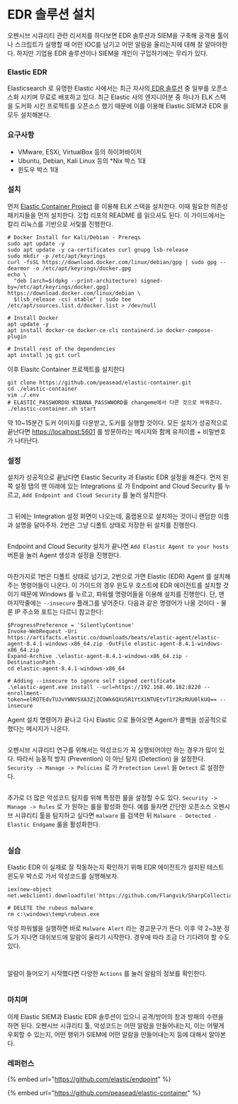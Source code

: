 # EDR 솔루션 설치

오펜시브 시큐리티 관련 리서치를 하다보면 EDR 솔루션과 SIEM을 구축해 공격용 툴이나 스크립트가 실행할 때 어떤 IOC를 남기고 어떤 알람을 울리는지에 대해 잘 알아야한다. 하지만 기업용 EDR 솔루션이나 SIEM을 개인이 구입하기에는 무리가 있다.&#x20;

### Elastic EDR&#x20;

Elasticsearch 로 유명한 Elastic 사에서는 최근 자사의[ EDR 솔루션](https://github.com/elastic/endpoint) 중 일부를 오픈소스화 시키며 무료로 배포하고 있다. 최근 Elastic 사의 엔지니어분 중 하나가 ELK 스택을 도커화 시킨 프로젝트를 오픈소스 했기 때문에 이를 이용해 Elastic SIEM과 EDR 을 모두 설치해본다.&#x20;

### 요구사항&#x20;

* VMware, ESXi, VirtualBox 등의 하이퍼바이저&#x20;
* Ubuntu, Debian, Kali Linux 등의 \*Nix 박스 1대&#x20;
* 윈도우 박스 1대&#x20;

### 설치&#x20;

먼저 [Elastic Container Project](https://github.com/peasead/elastic-container) 를 이용해 ELK 스택을 설치한다. 이때 필요한 의존성 패키지들을 먼저 설치한다. 깃헙 리포의 README 를 읽으셔도 된다. 이 가이드에서는 칼리 리눅스를 기반으로 서맃를 진행한다.&#x20;

```
# Docker Install for Kali/Debian - Prereqs
sudo apt update -y 
sudo apt update -y ca-certificates curl gnupg lsb-release 
sudo mkdir -p /etc/apt/keyrings
curl -fsSL https://download.docker.com/linux/debian/gpg | sudo gpg --dearmor -o /etc/apt/keyrings/docker.gpg
echo \
  "deb [arch=$(dpkg --print-architecture) signed-by=/etc/apt/keyrings/docker.gpg] https://download.docker.com/linux/debian \
  $(lsb_release -cs) stable" | sudo tee /etc/apt/sources.list.d/docker.list > /dev/null
  
# Install Docker 
apt update -y 
apt install docker-ce docker-ce-cli containerd.io docker-compose-plugin 

# Install rest of the dependencies 
apt install jq git curl 
```

이후 Elasitc Container 프로젝트를 설치한다&#x20;

```
git clone https://github.com/peasead/elastic-container.git
cd ./elastic-container
vim ./.env 
# ELASTIC_PASSWORD와 KIBANA_PASSWWORD를 changeme에서 다른 것으로 바꿔준다.
./elastic-container.sh start 
```



약 10\~15분간 도커 이미지를 다운받고, 도커를 실행할 것이다. 모든 설치가 성공적으로 끝난다면 [https://localhost:5601](https://localhost:5601) 를 방문하라는 메시지와 함께 유저이름 + 비밀번호가 나타난다.&#x20;

### 설정&#x20;

설치가 성공적으로 끝났다면 Elastic Security 과 Elastic EDR 설정을 해준다. 먼저 왼쪽 설정 탭의 맨 아래에 있는 Integrations 로 가 Endpoint and Cloud Security 를 누르고, `Add Endpoint and Cloud Security` 를 눌러 설치한다.&#x20;

<figure><img src="../.gitbook/assets/elastic-container-install-edr.PNG" alt=""><figcaption></figcaption></figure>

그 뒤에는 Integration 설정 화면이 나오는데, 홈랩용으로 설치하는 것이니 랜덤한 이름과 설명을 달아주자. 2번은 그냥 디폴트 상태로 저장한 뒤 설치를 진행한다.&#x20;

<figure><img src="../.gitbook/assets/elastic-container-edr1.PNG" alt=""><figcaption></figcaption></figure>

Endpoint and Cloud Security 설치가 끝나면 `Add Elastic Agent to your hosts` 버튼을 눌러 Agent 생성과 설정을 진행한다.&#x20;

<figure><img src="../.gitbook/assets/elastic-container-edr2.PNG" alt=""><figcaption></figcaption></figure>

마찬가지로 1번은 디폴트 상태로 넘기고, 2번으로 가면 Elastic (EDR) Agent 를 설치해주는 명령어들이 나온다. 이 가이드의 경우 윈도우 호스트에 EDR 에이전트를 설치할 것이기 때문에 Windows 를 누르고, 파워쉘 명령어들을 이용해 설치를 진행한다. 단, 맨 마지막줄에는 `--insecure` 플래그를 넣어준다. 다음과 같은 명령어가 나올 것이다 - 물론 IP 주소와 포트는 다르니 참고한다:&#x20;

```
$ProgressPreference = 'SilentlyContinue'
Invoke-WebRequest -Uri https://artifacts.elastic.co/downloads/beats/elastic-agent/elastic-agent-8.4.1-windows-x86_64.zip -OutFile elastic-agent-8.4.1-windows-x86_64.zip
Expand-Archive .\elastic-agent-8.4.1-windows-x86_64.zip -DestinationPath .
cd elastic-agent-8.4.1-windows-x86_64

# Adding --insecure to ignore self signed certificate 
.\elastic-agent.exe install --url=https://192.168.40.182:8220 --enrollment-token=elROTEdvTUJvYWNVSXA3ZjZCOWk6QXU5R1YtX1NTUEtvT1Y2RzRUU0lkUQ== --insecure 
```

Agent 설치 명령어가 끝나고 다시 Elastic 으로 돌아오면 Agent가 콜백을 성공적으로 했다는 메시지가 나온다.&#x20;

<figure><img src="../.gitbook/assets/elastic-container-ed6.PNG" alt=""><figcaption></figcaption></figure>

오펜시브 시큐리티 연구를 위해서는 악성코드가 꼭 실행되어야만 하는 경우가 많이 있다. 따라서 능동적 방지 (Prevention) 이 아닌 탐지 (Detection) 을 설정한다. `Security -> Manage -> Policies` 로 가 `Protection Level` 을 `Detect` 로 설정한다.&#x20;

<figure><img src="../.gitbook/assets/elastic-container-detect-only.PNG" alt=""><figcaption></figcaption></figure>

추가로 더 많은 악성코드 탐지를 위해 특정한 룰을 설정할 수도 있다. `Security -> Manage -> Rules` 로 가 원하는 룰을 활성화 한다. 예를 들자면 간단한 오픈소스 오펜시브 시큐리티 툴을 탐지하고 싶다면 `malware` 를 검색한 뒤 `Malware - Detected - Elastic Endgame` 룰을 활성화한다.&#x20;

<figure><img src="../.gitbook/assets/image (2).png" alt=""><figcaption></figcaption></figure>

### 실습&#x20;

Elastic EDR 이 실제로 잘 작동하는지 확인하기 위해 EDR 에이전트가 설치된 테스트 윈도우 박스로 가서 악성코드를 실행해보자.&#x20;

```
iex(new-object net.webclient).downloadfile('https://github.com/Flangvik/SharpCollection/raw/master/NetFramework_4.5_Any/Rubeus.exe','C:\windows\temp\rubeus.exe')

# DELETE the rubeus malware
rm c:\windows\temp\rubeus.exe
```

악성 파워쉘을 실행하면 바로 `Malware Alert` 라는 경고문구가 뜬다. 이후 약 2\~3분 정도가 지나면 대쉬보드에 알람이 울리기 시작한다. 경우에 따라 조금 더 기다려야 할 수도 있다. &#x20;

<figure><img src="../.gitbook/assets/image (4).png" alt=""><figcaption></figcaption></figure>

<figure><img src="../.gitbook/assets/image (3).png" alt=""><figcaption></figcaption></figure>

알람이 들어오기 시작했다면 다양한 `Actions` 를 눌러 알람의 정보를 확인한다.&#x20;

&#x20;

<figure><img src="../.gitbook/assets/image (1).png" alt=""><figcaption></figcaption></figure>

### 마치며&#x20;

이제 Elastic SIEM과 Elastic EDR 솔루션이 있으니 공격/방어의 창과 방패의 수련을 하면 된다. 오펜시브 시큐리티 툴, 악성코드는 어떤 알람을 만들어내는지, 이는 어떻게 우회할 수 있는지, 어떤 행위가 SIEM에 어떤 알람을 만들어내는지 등에 대해서 알아본다.&#x20;

### 레퍼런스&#x20;

{% embed url="https://github.com/elastic/endpoint" %}

{% embed url="https://github.com/peasead/elastic-container" %}
